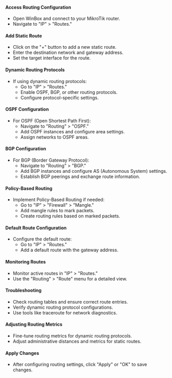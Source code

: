 #### Access Routing Configuration

- Open WinBox and connect to your MikroTik router.
- Navigate to "IP" > "Routes."

#### Add Static Route

- Click on the "+" button to add a new static route.
- Enter the destination network and gateway address.
- Set the target interface for the route.

#### Dynamic Routing Protocols

- If using dynamic routing protocols:
    - Go to "IP" > "Routes."
    - Enable OSPF, BGP, or other routing protocols.
    - Configure protocol-specific settings.

#### OSPF Configuration

- For OSPF (Open Shortest Path First):
    - Navigate to "Routing" > "OSPF."
    - Add OSPF instances and configure area settings.
    - Assign networks to OSPF areas.

#### BGP Configuration

- For BGP (Border Gateway Protocol):
    - Navigate to "Routing" > "BGP."
    - Add BGP instances and configure AS (Autonomous System) settings.
    - Establish BGP peerings and exchange route information.

#### Policy-Based Routing

- Implement Policy-Based Routing if needed:
    - Go to "IP" > "Firewall" > "Mangle."
    - Add mangle rules to mark packets.
    - Create routing rules based on marked packets.

#### Default Route Configuration

- Configure the default route:
    - Go to "IP" > "Routes."
    - Add a default route with the gateway address.

#### Monitoring Routes

- Monitor active routes in "IP" > "Routes."
- Use the "Routing" > "Route" menu for a detailed view.

#### Troubleshooting

- Check routing tables and ensure correct route entries.
- Verify dynamic routing protocol configurations.
- Use tools like traceroute for network diagnostics.

#### Adjusting Routing Metrics

- Fine-tune routing metrics for dynamic routing protocols.
- Adjust administrative distances and metrics for static routes.

#### Apply Changes

- After configuring routing settings, click "Apply" or "OK" to save changes.